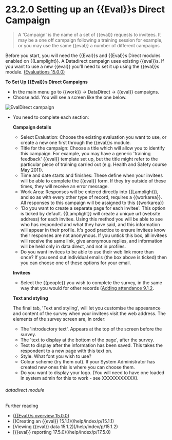 # 23.2.0    Setting up an {{Eval}}s Direct Campaign

> A 'Campaign' is the name of a set of {{eval}} requests to invitees. It may be a one off campaign following a training session for example, or you may use the same {{eval}} a number of different campaigns 


Before you start, you will need the {{Eval}}s and {{Eval}}s Direct modules enabled on {{Lamplight}}.  A Datadirect campaign uses existing {{eval}}s.  If you want to use a new {{eval}} you'll need to set it up using the {{eval}}s module.  [(Evaluations 15.0.0)](/help/index/p/15.0.0)

**To Set Up {{Eval}}s Direct Campaigns**

- In the main menu go to {{work}} -> DataDirect -> {{eval}} campaigns.
- Choose add.  You will see a screen like the one below.

![EvalDirect campaign]({{imgpath}}207a.png)

- You need to complete each section:
  
   **Campaign details**

   - Select Evaluation: Choose the existing evaluation you want to use, or create a new one first through the {{eval}}s module.
   - Title for the campaign: Choose a title which will allow you to identify this campaign. For example, you may have a generic 'training feedback' {{eval}} template set up, but the title might refer to the particular piece of training carried out (e.g. Health and Safety course May 2011). 
   - Time and date starts and finishes: These define when your invitees will be able to complete the {{eval}} form.  If they try outside of these times, they will receive an error message.
   - Work Area: Responses will be entered directly into {{Lamplight}}, and so as with every other type of record, requires a {{workarea}}.  All responses to this campaign will be assigned to this {{workarea}}
   - 'Do you want to create a separate page for each invitee'. This option is ticked by default.  {{Lamplight}} will create a unique url (website address) for each invitee.  Using this method you will be able to see who has responded and what they have said, and this information will appear in their profile.  It's good practice to ensure invitees know their responses are not anonymous.  If you untick this box, all invitees will receive the same link, give anonymous replies, and information will be held only in data direct, and not in profiles.
   - Do you want invitees to be able to use their web link more than once? If you send out individual emails (the box above is ticked) then you can choose one of these options for your email.

   **Invitees**

   - Select the {{people}} you wish to complete the survey, in the same way that you would for other records ([Adding attendance 9.1.2](/help/index/v/p/9.1.2).

   **Text and styling**

   The final tab, 'Text and styling', will let you customise the appearance and content of the survey when your invitees visit the web address. The elements of the survey screen are, in order:
    - The 'introductory text'. Appears at the top of the screen before the survey.
    - The 'text to display at the bottom of the page', after the survey.
    - Text to display after the information  has been saved.  This takes the respondent to a new page with this text on.
    - Style.  What font you wish to use?
    - Colour scheme (try them out). If your System Administrator has created new ones this is where you can choose them.
    - Do you want to display your logo. (You will need to have one loaded in system admin for this to work - see XXXXXXXXXXX).
  

###### datadirect module

Further reading
* [({{Eval}}s overview 15.0.0)](/help/index/p/15.0.0)
* [(Creating an {{eval}} 15.1.1)(/help/index/p/15.1.1)
* [Viewing {{eval}} data 15.1.2)(/help/index/p/15.1.2)
* [{{eval}} reporting 17.5.0)(/help/index/p/17.5.0)

